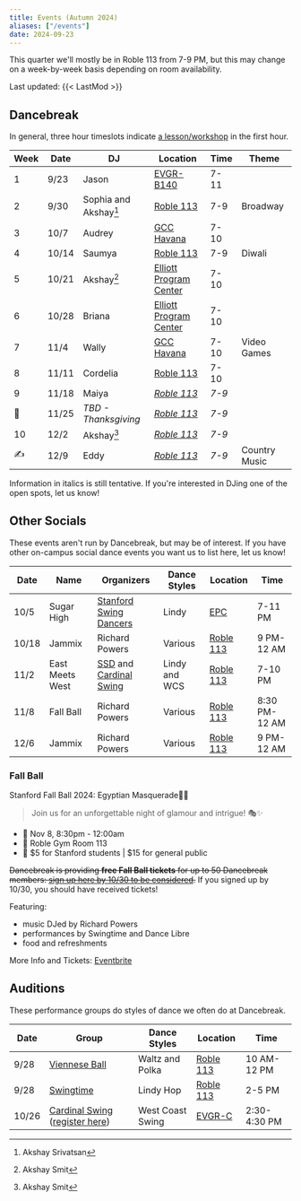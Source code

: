 ```yaml
---
title: Events (Autumn 2024)
aliases: ["/events"]
date: 2024-09-23
---
```


This quarter we'll mostly be in Roble 113 from 7-9 PM, but this may change on a
week-by-week basis depending on room availability.

<!--more-->

Last updated: {{< LastMod >}}

## Dancebreak

In general, three hour timeslots indicate [a lesson/workshop](../24aut-workshops)
in the first hour.

| Week | Date  | DJ                    | Location                      | Time  | Theme         |
|------|-------|-----------------------|-------------------------------|-------|---------------|
| 1    | 9/23  | Jason                 | [EVGR-B140][evgr]             | 7-11  |               |
| 2    | 9/30  | Sophia and Akshay[^1] | [Roble 113][roble]            | 7-9   | Broadway      |
| 3    | 10/7  | Audrey                | [GCC Havana][gcc]             | 7-10  |               |
| 4    | 10/14 | Saumya                | [Roble 113][roble]            | 7-9   | Diwali        |
| 5    | 10/21 | Akshay[^2]            | [Elliott Program Center][epc] | 7-10  |               |
| 6    | 10/28 | Briana                | [Elliott Program Center][epc] | 7-10  |               |
| 7    | 11/4  | Wally                 | [GCC Havana][gcc]             | 7-10  | Video Games   |
| 8    | 11/11 | Cordelia              | [Roble 113][roble]            | 7-10  |               |
| 9    | 11/18 | Maiya                 | _[Roble 113][roble]_          | _7-9_ |               |
| 🦃   | 11/25 | _TBD - Thanksgiving_  | _[Roble 113][roble]_          | _7-9_ |               |
| 10   | 12/2  | Akshay[^2]            | _[Roble 113][roble]_          | _7-9_ |               |
| ✍    | 12/9  | Eddy                  | _[Roble 113][roble]_          | _7-9_ | Country Music |

[^1]: Akshay Srivatsan
[^2]: Akshay Smit

Information in italics is still tentative.  If you're interested in DJing one
of the open spots, let us know!

## Other Socials

These events aren't run by Dancebreak, but may be of interest.  If you have
other on-campus social dance events you want us to list here, let us know!

| Date  | Name            | Organizers                           | Dance Styles  | Location           | Time          |
|-------|-----------------|--------------------------------------|---------------|--------------------|---------------|
| 10/5  | Sugar High      | [Stanford Swing Dancers][ssd]        | Lindy         | [EPC][epc]         | 7-11 PM       |
| 10/18 | Jammix          | Richard Powers                       | Various       | [Roble 113][roble] | 9 PM-12 AM    |
| 11/2  | East Meets West | [SSD][ssd] and [Cardinal Swing][wcs] | Lindy and WCS | [Roble 113][roble] | 7-10 PM       |
| 11/8  | Fall Ball       | Richard Powers                       | Various       | [Roble 113][roble] | 8:30 PM-12 AM |
| 12/6  | Jammix          | Richard Powers                       | Various       | [Roble 113][roble] | 9 PM-12 AM    |

### Fall Ball

Stanford Fall Ball 2024: Egyptian Masquerade🏺🌙
> Join us for an unforgettable night of glamour and intrigue! 🎭✨
* 📆 Nov 8, 8:30pm - 12:00am
* 📍 Roble Gym Room 113
* 🎫 $5 for Stanford students | $15 for general public

~~Dancebreak is providing **free Fall Ball tickets** for up to 50 Dancebreak
members: [sign up here by 10/30 to be
considered](https://stanforduniversity.qualtrics.com/jfe/form/SV_0e36lLd1nGl3c0e).~~
If you signed up by 10/30, you should have received tickets!

Featuring:
* music DJed by Richard Powers
* performances by Swingtime and Dance Libre
* food and refreshments

More Info and Tickets: [Eventbrite](https://fallball24.eventbrite.com)

## Auditions

These performance groups do styles of dance we often do at Dancebreak.

| Date  | Group                                                                        | Dance Styles     | Location           | Time         |
|-------|------------------------------------------------------------------------------|------------------|--------------------|--------------|
| 9/28  | [Viennese Ball][opening]                                                     | Waltz and Polka  | [Roble 113][roble] | 10 AM-12 PM  |
| 9/28  | [Swingtime][swingtime]                                                       | Lindy Hop        | [Roble 113][roble] | 2-5 PM       |
| 10/26 | [Cardinal Swing][wcs] ([register here](https://forms.gle/tZ11Qi6BKgqB6EUm7)) | West Coast Swing | [EVGR-C][evgr]     | 2:30-4:30 PM |


[epc]: /info/locations/#elliott-program-center
[roble]: /info/locations/#roble-gym
[gcc]: /info/locations/#graduate-community-center
[evgr]: /info/locations/#escondido-village-graduate-residences
[ssd]: https://swing.stanford.edu
[wcs]: https://www.facebook.com/cardinalswing/
[opening]: https://vienneseball.stanford.edu/
[swingtime]: https://swingtime.stanford.edu/
